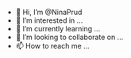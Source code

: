 - 👋 Hi, I’m @NinaPrud
- 👀 I’m interested in ...
- 🌱 I’m currently learning ...
- 💞️ I’m looking to collaborate on ...
- 📫 How to reach me ...

<!---
NinaPrud/NinaPrud is a ✨ special ✨ repository because its `README.md` (this file) appears on your GitHub profile.
You can click the Preview link to take a look at your changes.
--->
